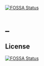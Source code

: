 [![FOSSA Status](https://app.fossa.io/api/projects/git%2Bgithub.com%2Fgousern%2F_.svg?type=shield)](https://app.fossa.io/projects/git%2Bgithub.com%2Fgousern%2F_?ref=badge_shield)

# _

## License
[![FOSSA Status](https://app.fossa.io/api/projects/git%2Bgithub.com%2Fgousern%2F_.svg?type=large)](https://app.fossa.io/projects/git%2Bgithub.com%2Fgousern%2F_?ref=badge_large)